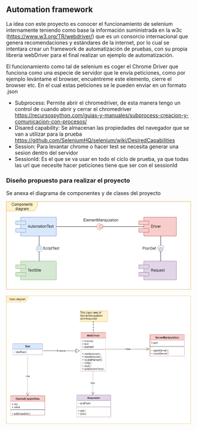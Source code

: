 ## Automation framework 

La idea con este proyecto es conocer el funcionamiento de selenium internamente teniendo como base la información
suministrada en la w3c (https://www.w3.org/TR/webdriver/) que es un consorcio internacional que genera recomendaciones 
y estándares de la internet, por lo cual se intentara crear un framework de automatización de pruebas,
con su propia libreria webDriver para el final realizar un ejemplo de automatización.

El funcionamiento como tal de selenium es coger el Chrome
Driver que funciona como una especie de servidor que le envía peticiones, como
por ejemplo levántame el browser, encuéntreme este elemento, cierre el browser etc. En el cual estas peticiones se le pueden enviar
en un formato .json

- Subprocess: Permite abrir el chromedriver, de esta manera tengo un control de cuando abrir y cerrar el chromedriver https://recursospython.com/guias-y-manuales/subprocess-creacion-y-comunicacion-con-procesos/
- Disared capability: Se almacenan las propiedades del navegador que se van a utilizar para la prueba https://github.com/SeleniumHQ/selenium/wiki/DesiredCapabilities 
- Session: Para levantar chrome o hacer test se necesita generar una sesion dentro del servidor
- SessionId: Es el que se va usar en todo el ciclo de prueba, ya que todas las url que necesite hacer peticiones tiene que ser con el sessionId

### Diseño propuesto para realizar el proyecto

Se anexa el diagrama de componentes y de clases del proyecto


![](Desing/Components%20Diagram.png)

![](Desing/Class%20Diagram.png)